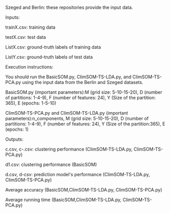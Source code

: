 Szeged and Berlin: these repositories provide the input data.

Inputs:

trainX.csv: training data

testX.csv: test data

ListX.csv: ground-truth labels of training data

ListY.csv: ground-truth labels of test data

Execution instructions:

You should run the BasicSOM.py, ClimSOM-TS-LDA.py, and ClimSOM-TS-PCA.py using the input data from the Berlin and Szeged datasets.

BasicSOM.py (important parameters):M (grid size: 5-10-15-20), D (number of partitions: 1-4-9), F (number of features: 24), Y (Size of the partition: 365), E (epochs: 1-5-10)

ClimSOM-TS-PCA.py and ClimSOM-TS-LDA.py (important parameters):n_components, M (grid size: 5-10-15-20), D (number of partitions: 1-4-9), F (number of features: 24), Y (Size of the partition:365), E (epochs: 1)

Outputs:

c.csv, c-.csv: clustering performance (ClimSOM-TS-LDA.py, ClimSOM-TS-PCA.py)

d1.csv: clustering performance (BasicSOM)

d.csv, d-csv: prediction model's performance (ClimSOM-TS-LDA.py, ClimSOM-TS-PCA.py)

Average accuracy (BasicSOM,ClimSOM-TS-LDA.py, ClimSOM-TS-PCA.py) 

Average running time (BasicSOM,ClimSOM-TS-LDA.py, ClimSOM-TS-PCA.py) 
